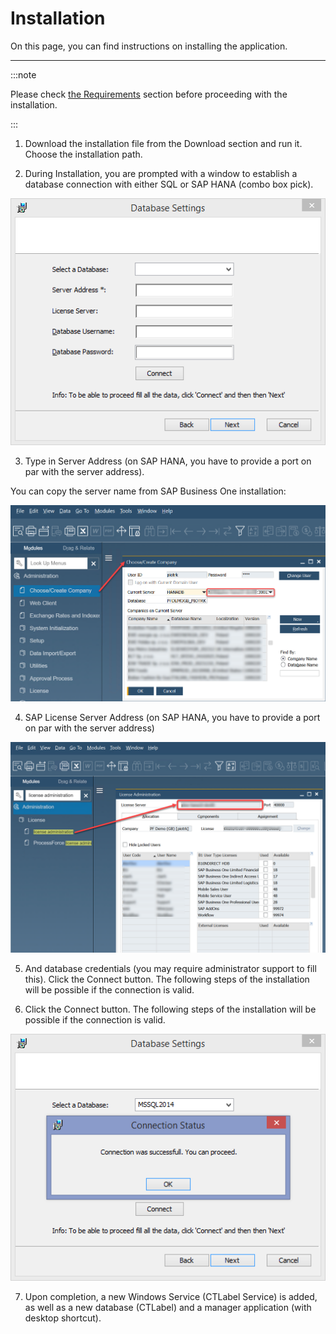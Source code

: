 # Installation

On this page, you can find instructions on installing the application.

---

:::note

Please check [the Requirements](./requirements.md) section before proceeding with the installation.

:::

1. Download the installation file from the Download section and run it. Choose the installation path.

2. During Installation, you are prompted with a window to establish a database connection with either SQL or SAP HANA (combo box pick).

  ![Database settings](./media/ct-labels-databse-settings.png)

3. Type in Server Address (on SAP HANA, you have to provide a port on par with the server address).

  You can copy the server name from SAP Business One installation:

  ![Server Address](./media/ct-labels-server-address.png)

4. SAP License Server Address (on SAP HANA, you have to provide a port on par with the server address)

  ![License Administration](./media/ct-labels-license-administration.png)

5. And database credentials (you may require administrator support to fill this).
Click the Connect button. The following steps of the installation will be possible if the connection is valid.

6. Click the Connect button. The following steps of the installation will be possible if the connection is valid.

  ![Connection is valid](./media/ct-labels-connection-is-valid.png)

7. Upon completion, a new Windows Service (CTLabel Service) is added, as well as a new database (CTLabel) and a manager application (with desktop shortcut).
